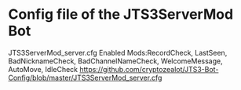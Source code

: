 # Config file of the JTS3ServerMod Bot
JTS3ServerMod_server.cfg
Enabled Mods:RecordCheck, LastSeen, BadNicknameCheck, BadChannelNameCheck, WelcomeMessage, AutoMove, IdleCheck
https://github.com/cryptozealot/JTS3-Bot-Config/blob/master/JTS3ServerMod_server.cfg
